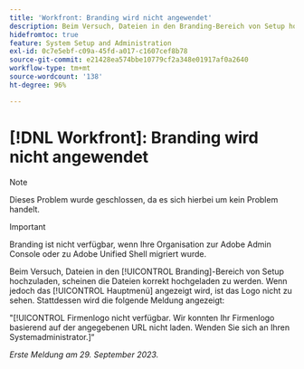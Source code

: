 ```yaml
---
title: 'Workfront: Branding wird nicht angewendet'
description: Beim Versuch, Dateien in den Branding-Bereich von Setup hochzuladen, scheinen die Dateien korrekt hochgeladen zu werden. Wenn jedoch das Hauptmenü angezeigt wird, ist das Logo nicht zu sehen. Stattdessen wird ihnen eine Fehlermeldung angezeigt.
hidefromtoc: true
feature: System Setup and Administration
exl-id: 0c7e5ebf-c09a-45fd-a017-c1607cef8b78
source-git-commit: e21428ea574bbe10779cf2a348e01917af0a2640
workflow-type: tm+mt
source-wordcount: '138'
ht-degree: 96%

---
```


# [!DNL Workfront]: Branding wird nicht angewendet

>[!NOTE]
>
>Dieses Problem wurde geschlossen, da es sich hierbei um kein Problem handelt.

>[!IMPORTANT]
>
>Branding ist nicht verfügbar, wenn Ihre Organisation zur Adobe Admin Console oder zu Adobe Unified Shell migriert wurde.

Beim Versuch, Dateien in den [!UICONTROL Branding]-Bereich von Setup hochzuladen, scheinen die Dateien korrekt hochgeladen zu werden. Wenn jedoch das [!UICONTROL Hauptmenü] angezeigt wird, ist das Logo nicht zu sehen. Stattdessen wird die folgende Meldung angezeigt:

&quot;[!UICONTROL Firmenlogo nicht verfügbar. Wir konnten Ihr Firmenlogo basierend auf der angegebenen URL nicht laden. Wenden Sie sich an Ihren Systemadministrator.]“

_Erste Meldung am 29. September 2023._
